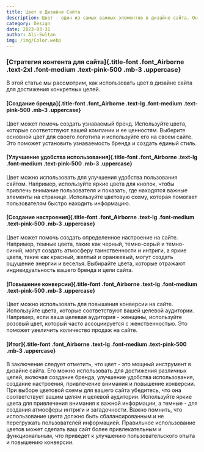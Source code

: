 ```yaml
---
title: Цвет в Дизайне Сайта
description: Цвет - один из самых важных элементов в дизайне сайта. Он не только придает эстетическую ценность, но и может быть использован для достижения конкретных целей.
category: Design
date: 2023-03-31
author: Ali-Sultan
img: /img/Color.webp
---
```


<!-- more -->

### [Стратегия контента для сайта]{.title-font .font_Airborne .text-2xl .font-medium .text-pink-500 .mb-3 .uppercase}

<div class="w-full md:w-1/2 my-5">
В этой статье мы рассмотрим, как использовать цвет в дизайне сайта для достижения конкретных целей.
</div>

#### [Создание бренда]{.title-font .font_Airborne .text-lg .font-medium .text-pink-500 .mb-3 .uppercase} 
Цвет может помочь создать узнаваемый бренд. Используйте цвета, которые соответствуют вашей компании и ее ценностям. Выберите основной цвет для своего логотипа и используйте его на своем сайте. Это поможет установить узнаваемость бренда и создать единый стиль. 
 
#### [Улучшение удобства использования]{.title-font .font_Airborne .text-lg .font-medium .text-pink-500 .mb-3 .uppercase}  
Цвет можно использовать для улучшения удобства пользования сайтом. Например, используйте яркие цвета для кнопок, чтобы привлечь внимание пользователя и показать, где находятся важные элементы на странице. Используйте цветовую схему, которая помогает пользователям быстро находить информацию.
 
#### [Создание настроения]{.title-font .font_Airborne .text-lg .font-medium .text-pink-500 .mb-3 .uppercase} 
Цвет может помочь создать определенное настроение на сайте. Например, темные цвета, такие как черный, темно-серый и темно-синий, могут создать атмосферу таинственности и интриги, а яркие цвета, такие как красный, желтый и оранжевый, могут создать ощущение энергии и веселья. Выбирайте цвета, которые отражают индивидуальность вашего бренда и цели сайта.
 
#### [Повышение конверсии]{.title-font .font_Airborne .text-lg .font-medium .text-pink-500 .mb-3 .uppercase} 
Цвет можно использовать для повышения конверсии на сайте. Используйте цвета, которые соответствуют вашей целевой аудитории. Например, если ваша целевая аудитория - женщины, используйте розовый цвет, который часто ассоциируется с женственностью. Это поможет увеличить количество продаж на сайте.
 
#### [Итог]{.title-font .font_Airborne .text-lg .font-medium .text-pink-500 .mb-3 .uppercase} 
В заключение следует отметить, что цвет - это мощный инструмент в дизайне сайта. Его можно использовать для достижения различных целей, включая создание бренда, улучшение удобства использования, создание настроения, привлечение внимания и повышение конверсии. При выборе цветовой схемы для вашего сайта убедитесь, что она соответствует вашим целям и целевой аудитории. Используйте яркие цвета для привлечения внимания к важной информации, а темные - для создания атмосферы интриги и загадочности. Важно помнить, что использование цвета должно быть сбалансированным и не перегружать пользователей информацией. Правильное использование цветов может сделать ваш сайт более привлекательным и функциональным, что приведет к улучшению пользовательского опыта и повышению конверсии.